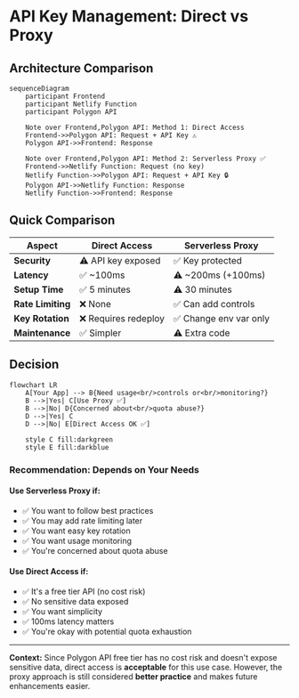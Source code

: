 # API Key Management: Direct vs Proxy

## Architecture Comparison

```mermaid
sequenceDiagram
    participant Frontend
    participant Netlify Function
    participant Polygon API

    Note over Frontend,Polygon API: Method 1: Direct Access
    Frontend->>Polygon API: Request + API Key ⚠️
    Polygon API->>Frontend: Response

    Note over Frontend,Polygon API: Method 2: Serverless Proxy ✅
    Frontend->>Netlify Function: Request (no key)
    Netlify Function->>Polygon API: Request + API Key 🔒
    Polygon API->>Netlify Function: Response
    Netlify Function->>Frontend: Response
```

## Quick Comparison

| Aspect            | Direct Access        | Serverless Proxy       |
| ----------------- | -------------------- | ---------------------- |
| **Security**      | ⚠️ API key exposed   | ✅ Key protected       |
| **Latency**       | ✅ ~100ms            | ⚠️ ~200ms (+100ms)     |
| **Setup Time**    | ✅ 5 minutes         | ⚠️ 30 minutes          |
| **Rate Limiting** | ❌ None              | ✅ Can add controls    |
| **Key Rotation**  | ❌ Requires redeploy | ✅ Change env var only |
| **Maintenance**   | ✅ Simpler           | ⚠️ Extra code          |

## Decision

```mermaid
flowchart LR
    A[Your App] --> B{Need usage<br/>controls or<br/>monitoring?}
    B -->|Yes| C[Use Proxy ✅]
    B -->|No| D{Concerned about<br/>quota abuse?}
    D -->|Yes| C
    D -->|No| E[Direct Access OK ✅]

    style C fill:darkgreen
    style E fill:darkblue
```

### **Recommendation: Depends on Your Needs**

#### Use **Serverless Proxy** if:

- ✅ You want to follow best practices
- ✅ You may add rate limiting later
- ✅ You want easy key rotation
- ✅ You want usage monitoring
- ✅ You're concerned about quota abuse

#### Use **Direct Access** if:

- ✅ It's a free tier API (no cost risk)
- ✅ No sensitive data exposed
- ✅ You want simplicity
- ✅ 100ms latency matters
- ✅ You're okay with potential quota exhaustion

---

**Context:** Since Polygon API free tier has no cost risk and doesn't expose sensitive data, direct access is **acceptable** for this use case. However, the proxy approach is still considered **better practice** and makes future enhancements easier.
